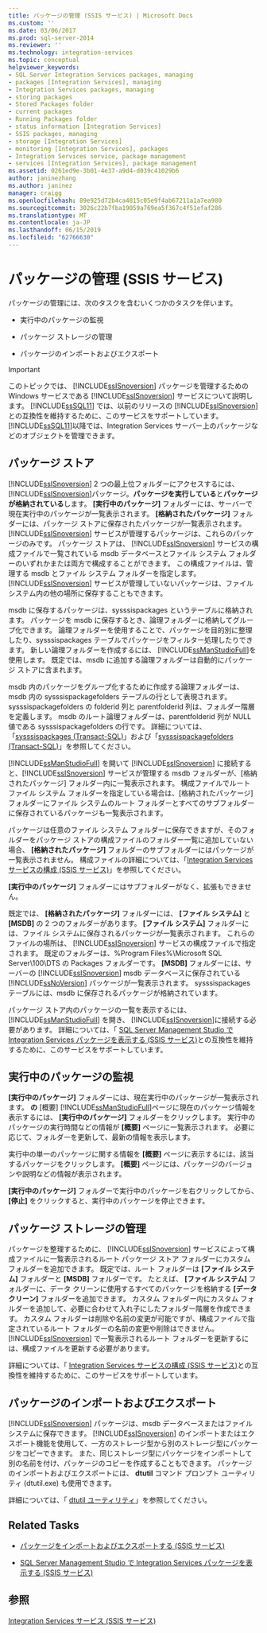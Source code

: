 ```yaml
---
title: パッケージの管理 (SSIS サービス) | Microsoft Docs
ms.custom: ''
ms.date: 03/06/2017
ms.prod: sql-server-2014
ms.reviewer: ''
ms.technology: integration-services
ms.topic: conceptual
helpviewer_keywords:
- SQL Server Integration Services packages, managing
- packages [Integration Services], managing
- Integration Services packages, managing
- storing packages
- Stored Packages folder
- current packages
- Running Packages folder
- status information [Integration Services]
- SSIS packages, managing
- storage [Integration Services]
- monitoring [Integration Services], packages
- Integration Services service, package management
- services [Integration Services], package management
ms.assetid: 0261ed9e-3b01-4e37-a9d4-d039c41029b6
author: janinezhang
ms.author: janinez
manager: craigg
ms.openlocfilehash: 89e925d72b4ca4815c05e9f4ab67211a1a7ea980
ms.sourcegitcommit: 3026c22b7fba19059a769ea5f367c4f51efaf286
ms.translationtype: MT
ms.contentlocale: ja-JP
ms.lasthandoff: 06/15/2019
ms.locfileid: "62766630"
---
```

# <a name="package-management-ssis-service"></a>パッケージの管理 (SSIS サービス)
  パッケージの管理には、次のタスクを含むいくつかのタスクを伴います。  
  
-   実行中のパッケージの監視  
  
-   パッケージ ストレージの管理  
  
-   パッケージのインポートおよびエクスポート  
  
> [!IMPORTANT]  
>  このトピックでは、 [!INCLUDE[ssISnoversion](../../includes/ssisnoversion-md.md)] パッケージを管理するための Windows サービスである [!INCLUDE[ssISnoversion](../../includes/ssisnoversion-md.md)] サービスについて説明します。 [!INCLUDE[ssSQL11](../../includes/sssql11-md.md)] では、以前のリリースの [!INCLUDE[ssISnoversion](../../includes/ssisnoversion-md.md)]との互換性を維持するために、このサービスをサポートしています。 [!INCLUDE[ssSQL11](../../includes/sssql11-md.md)]以降では、Integration Services サーバー上のパッケージなどのオブジェクトを管理できます。  
  
## <a name="package-store"></a>パッケージ ストア  
 [!INCLUDE[ssISnoversion](../../includes/ssisnoversion-md.md)] 2 つの最上位フォルダーにアクセスするには、[!INCLUDE[ssISnoversion](../../includes/ssisnoversion-md.md)]パッケージ。**パッケージを実行している**と**パッケージが格納されている**します。 **[実行中のパッケージ]** フォルダーには、サーバーで現在実行中のパッケージが一覧表示されます。 **[格納されたパッケージ]** フォルダーには、パッケージ ストアに保存されたパッケージが一覧表示されます。 [!INCLUDE[ssISnoversion](../../includes/ssisnoversion-md.md)] サービスが管理するパッケージは、これらのパッケージのみです。 パッケージ ストアは、 [!INCLUDE[ssISnoversion](../../includes/ssisnoversion-md.md)] サービスの構成ファイルで一覧されている msdb データベースとファイル システム フォルダーのいずれかまたは両方で構成することができます。 この構成ファイルは、管理する msdb とファイル システム フォルダーを指定します。 [!INCLUDE[ssISnoversion](../../includes/ssisnoversion-md.md)] サービスが管理していないパッケージは、ファイル システム内の他の場所に保存することもできます。  
  
 msdb に保存するパッケージは、sysssispackages というテーブルに格納されます。 パッケージを msdb に保存するとき、論理フォルダーに格納してグループ化できます。 論理フォルダーを使用することで、パッケージを目的別に整理したり、sysssispackages テーブルでパッケージをフィルター処理したりできます。 新しい論理フォルダーを作成するには、 [!INCLUDE[ssManStudioFull](../../includes/ssmanstudiofull-md.md)]を使用します。 既定では、msdb に追加する論理フォルダーは自動的にパッケージ ストアに含まれます。  
  
 msdb 内のパッケージをグループ化するために作成する論理フォルダーは、msdb 内の sysssispackagefolders テーブルの行として表現されます。 sysssispackagefolders の folderid 列と parentfolderid 列は、フォルダー階層を定義します。 msdb のルート論理フォルダーは、parentfolderid 列が NULL 値である sysssispackagefolders の行です。 詳細については、「[sysssispackages (Transact-SQL)](/sql/relational-databases/system-tables/sysssispackages-transact-sql)」および「[sysssispackagefolders (Transact-SQL)](/sql/relational-databases/system-tables/sysssispackagefolders-transact-sql)」を参照してください。  
  
 [!INCLUDE[ssManStudioFull](../../includes/ssmanstudiofull-md.md)] を開いて [!INCLUDE[ssISnoversion](../../includes/ssisnoversion-md.md)] に接続すると、[!INCLUDE[ssISnoversion](../../includes/ssisnoversion-md.md)] サービスが管理する msdb フォルダーが、[格納されたパッケージ] フォルダー内に一覧表示されます。 構成ファイルでルート ファイル システム フォルダーを指定している場合は、[格納されたパッケージ] フォルダーにファイル システムのルート フォルダーとすべてのサブフォルダーに保存されているパッケージも一覧表示されます。  
  
 パッケージは任意のファイル システム フォルダーに保存できますが、そのフォルダーをパッケージ ストアの構成ファイルのフォルダー一覧に追加していない場合、 **[格納されたパッケージ]** フォルダーのサブフォルダーにはパッケージが一覧表示されません。 構成ファイルの詳細については、「[Integration Services サービスの構成 (SSIS サービス)](integration-services-service-ssis-service.md)」を参照してください。  
  
 **[実行中のパッケージ]** フォルダーにはサブフォルダーがなく、拡張もできません。  
  
 既定では、 **[格納されたパッケージ]** フォルダーには、 **[ファイル システム]** と **[MSDB]** の 2 つのフォルダーがあります。 **[ファイル システム]** フォルダーには、ファイル システムに保存されるパッケージが一覧表示されます。 これらのファイルの場所は、 [!INCLUDE[ssISnoversion](../../includes/ssisnoversion-md.md)] サービスの構成ファイルで指定されます。 既定のフォルダーは、%Program Files%\Microsoft SQL Server\100\DTS の Packages フォルダーです。 **[MSDB]** フォルダーには、サーバーの [!INCLUDE[ssISnoversion](../../includes/ssisnoversion-md.md)] msdb データベースに保存されている [!INCLUDE[ssNoVersion](../../includes/ssnoversion-md.md)] パッケージが一覧表示されます。 sysssispackages テーブルには、msdb に保存されるパッケージが格納されています。  
  
 パッケージ ストア内のパッケージの一覧を表示するには、 [!INCLUDE[ssManStudioFull](../../includes/ssmanstudiofull-md.md)] を開き、 [!INCLUDE[ssISnoversion](../../includes/ssisnoversion-md.md)]に接続する必要があります。 詳細については、「 [SQL Server Management Studio で Integration Services パッケージを表示する (SSIS サービス)](../view-integration-services-packages-in-sql-server-management-studio-ssis-service.md)との互換性を維持するために、このサービスをサポートしています。  
  
## <a name="monitoring-running-packages"></a>実行中のパッケージの監視  
 **[実行中のパッケージ]** フォルダーには、現在実行中のパッケージが一覧表示されます。 **の** [概要] [!INCLUDE[ssManStudioFull](../../includes/ssmanstudiofull-md.md)]ページに現在のパッケージ情報を表示するには、 **[実行中のパッケージ]** フォルダーをクリックします。 実行中のパッケージの実行時間などの情報が **[概要]** ページに一覧表示されます。 必要に応じて、フォルダーを更新して、最新の情報を表示します。  
  
 実行中の単一のパッケージに関する情報を **[概要]** ページに表示するには、該当するパッケージをクリックします。 **[概要]** ページには、パッケージのバージョンや説明などの情報が表示されます。  
  
 **[実行中のパッケージ]** フォルダーで実行中のパッケージを右クリックしてから、 **[停止]** をクリックすると、実行中のパッケージを停止できます。  
  
## <a name="managing-package-storage"></a>パッケージ ストレージの管理  
 パッケージを整理するために、 [!INCLUDE[ssISnoversion](../../includes/ssisnoversion-md.md)] サービスによって構成ファイルに一覧表示されるルート パッケージ ストア フォルダーにカスタム フォルダーを追加できます。 既定では、ルート フォルダーは **[ファイル システム]** フォルダーと **[MSDB]** フォルダーです。 たとえば、 **[ファイル システム]** フォルダーに、データ クリーンに使用するすべてのパッケージを格納する **[データ クリーン]** フォルダーを追加できます。 カスタム フォルダー内にカスタム フォルダーを追加して、必要に合わせて入れ子にしたフォルダー階層を作成できます。 カスタム フォルダーは削除や名前の変更が可能ですが、構成ファイルで指定されているルート フォルダーの名前の変更や削除はできません。 [!INCLUDE[ssISnoversion](../../includes/ssisnoversion-md.md)] で一覧表示されるルート フォルダーを更新するには、構成ファイルを更新する必要があります。  
  
 詳細については、「 [Integration Services サービスの構成 (SSIS サービス)](../configuring-the-integration-services-service-ssis-service.md)との互換性を維持するために、このサービスをサポートしています。  
  
## <a name="importing-and-exporting-packages"></a>パッケージのインポートおよびエクスポート  
 [!INCLUDE[ssISnoversion](../../includes/ssisnoversion-md.md)] パッケージは、msdb データベースまたはファイル システムに保存できます。 [!INCLUDE[ssISnoversion](../../includes/ssisnoversion-md.md)] のインポートまたはエクスポート機能を使用して、一方のストレージ型から別のストレージ型にパッケージをコピーできます。 また、同じストレージ型にパッケージをインポートして別の名前を付け、パッケージのコピーを作成することもできます。 パッケージのインポートおよびエクスポートには、 **dtutil** コマンド プロンプト ユーティリティ (dtutil.exe) も使用できます。  
  
 詳細については、「 [dtutil ユーティリティ](../dtutil-utility.md)」を参照してください。  
  
## <a name="related-tasks"></a>Related Tasks  
  
-   [パッケージをインポートおよびエクスポートする &#40;SSIS サービス&#41;](../import-and-export-packages-ssis-service.md)  
  
-   [SQL Server Management Studio で Integration Services パッケージを表示する (SSIS サービス)](../view-integration-services-packages-in-sql-server-management-studio-ssis-service.md)  
  
## <a name="see-also"></a>参照  
 [Integration Services サービス (SSIS サービス)](integration-services-service-ssis-service.md)  
  
  
